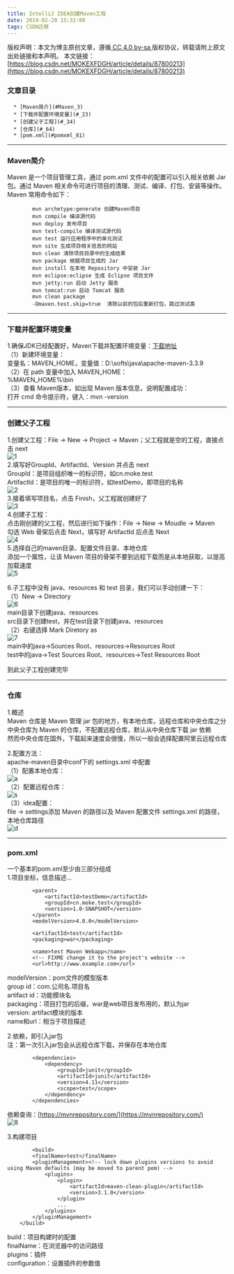 ```yaml
---
title: IntelliJ IDEA创建Maven工程
date: 2019-02-20 15:32:09
tags: CSDN迁移
---
```

 [ ](http://creativecommons.org/licenses/by-sa/4.0/) 版权声明：本文为博主原创文章，遵循[ CC 4.0 by-sa ](http://creativecommons.org/licenses/by-sa/4.0/)版权协议，转载请附上原文出处链接和本声明。  本文链接：[https://blog.csdn.net/MOKEXFDGH/article/details/87800213](https://blog.csdn.net/MOKEXFDGH/article/details/87800213)   
    
  ### 文章目录


      * [Maven简介](#Maven_3)
      * [下载并配置环境变量](#_23)
      * [创建父子工程](#_34)
      * [仓库](#_64)
      * [pom.xml](#pomxml_81)  


 
--------
 
### []()Maven简介

 Maven 是一个项目管理工具，通过 pom.xml 文件中的配置可以引入相关依赖 Jar 包。通过 Maven 相关命令可进行项目的清理、测试、编译、打包、安装等操作。Maven 常用命令如下：

 
```
		mvn archetype:generate 创建Maven项目
		mvn compile 编译源代码
		mvn deploy 发布项目
		mvn test-compile 编译测试源代码
		mvn test 运行应用程序中的单元测试
		mvn site 生成项目相关信息的网站
		mvn clean 清除项目目录中的生成结果
		mvn package 根据项目生成的 Jar
		mvn install 在本地 Repository 中安装 Jar
		mvn eclipse:eclipse 生成 Eclipse 项目文件
		mvn jetty:run 启动 Jetty 服务
		mvn tomcat:run 启动 Tomcat 服务
		mvn clean package 
		-Dmaven.test.skip=true  清除以前的包后重新打包，跳过测试类

```
 
--------
 
### []()下载并配置环境变量

 1.确保JDK已经配置好，Maven下载并配置环境变量：[下载地址](http://maven.apache.org/download.cgi)  
 （1）新建环境变量：  
 变量名：MAVEN_HOME，变量值：D:\softs\java\apache-maven-3.3.9  
 （2）在 path 变量中加入 MAVEN_HOME：  
 %MAVEN_HOME%\bin  
 （3）查看 Maven版本，如出现 Maven 版本信息，说明配置成功：  
 打开 cmd 命令提示符，键入：mvn -version

 
--------
 
### []()创建父子工程

 1.创建父工程：File -> New -> Project -> Maven；父工程就是空的工程，直接点击 next  
 ![1](https://img-blog.csdnimg.cn/20190220144934555.png?x-oss-process=image/watermark,type_ZmFuZ3poZW5naGVpdGk,shadow_10,text_aHR0cHM6Ly9ibG9nLmNzZG4ubmV0L01PS0VYRkRHSA==,size_16,color_FFFFFF,t_70)  
 2.填写好GroupId、ArtifactId、Version 并点击 next  
 GroupId：是项目组织唯一的标识符，如cn.moke.test  
 ArtifactId：是项目的唯一的标识符，如testDemo，即项目的名称  
 ![2](https://img-blog.csdnimg.cn/20190220145710926.png)  
 3.接着填写项目名，点击 Finish，父工程就创建好了  
 ![3](https://img-blog.csdnimg.cn/20190220145757848.png)  
 4.创建子工程：  
 点击刚创建的父工程，然后进行如下操作：File -> New -> Moudle -> Maven  
 勾选 Web 骨架后点击 Next，填写好 ArtifactId 后点击 Next  
 ![4](https://img-blog.csdnimg.cn/20190220150036751.png?x-oss-process=image/watermark,type_ZmFuZ3poZW5naGVpdGk,shadow_10,text_aHR0cHM6Ly9ibG9nLmNzZG4ubmV0L01PS0VYRkRHSA==,size_16,color_FFFFFF,t_70)  
 5.选择自己的maven目录、配置文件目录、本地仓库  
 添加一个属性，让该 Maven 项目的骨架不要到远程下载而是从本地获取，以提高加载速度  
 ![5](https://img-blog.csdnimg.cn/20190220150224809.png?x-oss-process=image/watermark,type_ZmFuZ3poZW5naGVpdGk,shadow_10,text_aHR0cHM6Ly9ibG9nLmNzZG4ubmV0L01PS0VYRkRHSA==,size_16,color_FFFFFF,t_70)

 6.子工程中没有 java、resources 和 test 目录，我们可以手动创建一下：  
 （1）New -> Directory  
 ![6](https://img-blog.csdnimg.cn/20190220150627714.png?x-oss-process=image/watermark,type_ZmFuZ3poZW5naGVpdGk,shadow_10,text_aHR0cHM6Ly9ibG9nLmNzZG4ubmV0L01PS0VYRkRHSA==,size_16,color_FFFFFF,t_70)  
 main目录下创建java、resources  
 src目录下创建test，并在test目录下创建java、resources  
 （2）右键选择 Mark Diretory as  
 ![7](https://img-blog.csdnimg.cn/20190220150722506.png?x-oss-process=image/watermark,type_ZmFuZ3poZW5naGVpdGk,shadow_10,text_aHR0cHM6Ly9ibG9nLmNzZG4ubmV0L01PS0VYRkRHSA==,size_16,color_FFFFFF,t_70)  
 main中的java->Sources Root、resources->Resources Root  
 test中的java->Test Sources Root、resources->Test Resources Root

 到此父子工程创建完毕

 
--------
 
### []()仓库

 1.概述  
 Maven 仓库是 Maven 管理 jar 包的地方，有本地仓库，远程仓库和中央仓库之分  
 中央仓库为 Maven 的仓库，不配置远程仓库，默认从中央仓库下载 jar 依赖  
 然而中央仓库在国外，下载起来速度会很慢，所以一般会选择配置阿里云远程仓库

 2.配置方法：  
 apache-maven目录中conf下的 settings.xml 中配置  
 （1）配置本地仓库：  
 ![a](https://img-blog.csdnimg.cn/201902201525298.png)  
 （2）配置远程仓库：  
 ![s](https://img-blog.csdnimg.cn/20190220152559606.png?x-oss-process=image/watermark,type_ZmFuZ3poZW5naGVpdGk,shadow_10,text_aHR0cHM6Ly9ibG9nLmNzZG4ubmV0L01PS0VYRkRHSA==,size_16,color_FFFFFF,t_70)  
 （3）idea配置：  
 file -> settings添加 Maven 的路径以及 Maven 配置文件 settings.xml 的路径，本地仓库路径  
 ![d](https://img-blog.csdnimg.cn/20190220152839403.png?x-oss-process=image/watermark,type_ZmFuZ3poZW5naGVpdGk,shadow_10,text_aHR0cHM6Ly9ibG9nLmNzZG4ubmV0L01PS0VYRkRHSA==,size_16,color_FFFFFF,t_70)

 
--------
 
### []()pom.xml

 一个基本的pom.xml至少由三部分组成  
 1.项目坐标，信息描述…

 
```
		<parent>
	        <artifactId>testDemo</artifactId>
	        <groupId>cn.moke.test</groupId>
	        <version>1.0-SNAPSHOT</version>
	    </parent>
	    <modelVersion>4.0.0</modelVersion>
	
	    <artifactId>test</artifactId>
	    <packaging>war</packaging>
	
	    <name>test Maven Webapp</name>
	    <!-- FIXME change it to the project's website -->
	    <url>http://www.example.com</url>

```
 modelVersion：pom文件的模型版本  
 group id：com.公司名.项目名  
 artifact id：功能模块名  
 packaging：项目打包的后缀，war是web项目发布用的，默认为jar  
 version: artifact模块的版本  
 name和url：相当于项目描述

 2.依赖，即引入jar包  
 注：第一次引入jar包会从远程仓库下载，并保存在本地仓库

 
```
		<dependencies>
	        <dependency>
	            <groupId>junit</groupId>
	            <artifactId>junit</artifactId>
	            <version>4.11</version>
	            <scope>test</scope>
	        </dependency>
	    </dependencies>

```
 依赖查询：[https://mvnrepository.com/](https://mvnrepository.com/)  
 ![8](https://img-blog.csdnimg.cn/20190220152148172.png?x-oss-process=image/watermark,type_ZmFuZ3poZW5naGVpdGk,shadow_10,text_aHR0cHM6Ly9ibG9nLmNzZG4ubmV0L01PS0VYRkRHSA==,size_16,color_FFFFFF,t_70)

 3.构建项目

 
```
		<build>
        <finalName>test</finalName>
        <pluginManagement><!-- lock down plugins versions to avoid using Maven defaults (may be moved to parent pom) -->
            <plugins>
                <plugin>
                    <artifactId>maven-clean-plugin</artifactId>
                    <version>3.1.0</version>
                </plugin>
                ...
            </plugins>
        </pluginManagement>
    </build>

```
 build：项目构建时的配置  
 finalName：在浏览器中的访问路径  
 plugins：插件  
 configuration：设置插件的参数值

   
  